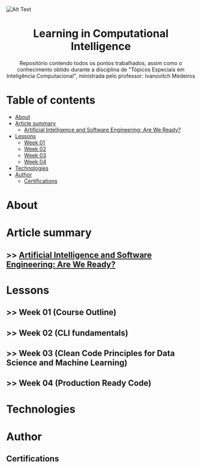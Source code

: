 ![Alt Text](https://www.potiguarnoticias.com.br/_ups/noticias/2022/01/03/3a8458555425821a8fea7d88fd877016.jpg)

<h1 align ="center">Learning in Computational Intelligence</h1>

<p align="center">Repositório contendo todos os pontos trabalhados, assim como o conhecimento obtido durante a disciplina de "Tópicos Especiais em Inteligência Computacional", ministrada pelo professor: Ivanovitch Medeiros</p>

Table of contents
=================
<!--ts-->
   * [About](https://github.com/Julio-CSilva/T-picos_Em_Intelig-ncia_Computacional/blob/main/README.md#about)
   * [Article summary](https://github.com/Julio-CSilva/T-picos_Em_Intelig-ncia_Computacional/blob/main/README.md#article-summary)
      * [Artificial Intelligence and Software Engineering: Are We Ready?](https://github.com/Julio-CSilva/Topicos_Em_Inteligencia_Computacional#-artificial-intelligence-and-software-engineering-are-we-ready)
   * [Lessons](https://github.com/Julio-CSilva/T-picos_Em_Intelig-ncia_Computacional/blob/main/README.md#lessons)
      * [Week 01](https://github.com/Julio-CSilva/T-picos_Em_Intelig-ncia_Computacional/blob/main/README.md#week-01-course-outline)
      * [Week 02](https://github.com/Julio-CSilva/T-picos_Em_Intelig-ncia_Computacional/blob/main/README.md#week-02-cli-fundamentals)
      * [Week 03](https://github.com/Julio-CSilva/T-picos_Em_Intelig-ncia_Computacional/blob/main/README.md#week-03-clean-code-principles-for-data-science-and-machine-learning)
      * [Week 04](https://github.com/Julio-CSilva/T-picos_Em_Intelig-ncia_Computacional/blob/main/README.md#week-04-production-ready-code)
   * [Technologies](https://github.com/Julio-CSilva/T-picos_Em_Intelig-ncia_Computacional/blob/main/README.md#technologies)
   * [Author](https://github.com/Julio-CSilva/T-picos_Em_Intelig-ncia_Computacional/blob/main/README.md#author)
      * [Certifications](https://github.com/Julio-CSilva/T-picos_Em_Intelig-ncia_Computacional/blob/main/README.md#-certifications)
<!--te-->



# About


# Article summary


## >> [Artificial Intelligence and Software Engineering: Are We Ready?](https://github.com/Julio-CSilva/Topicos_Em_Inteligencia_Computacional/blob/main/Article_resume/IA_SE_are_re_ready.md)


# Lessons


## >> Week 01 (Course Outline)


## >> Week 02 (CLI fundamentals)


## >> Week 03 (Clean Code Principles for Data Science and Machine Learning)


## >> Week 04 (Production Ready Code)


# Technologies


# Author


## <a name=“certifications”><a/> Certifications

